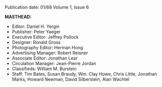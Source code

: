 Publication date: 01/68
Volume 1, Issue 6

**MASTHEAD:**
- Editor: Daniel H. Yergin
- Publisher: Peter Yaeger
- Executive Editor: Jeffrey Pollock
- Designer: Ronald Gross
- Photography Editor: Herman Hong
- Advertising Manager: Robert Reisner
- Associate Editor: Jonathan Lear
- Circulation Manager: Jean-Pierre Jordan
- Classifieds: William M. Burstein
- Staff: Tim Bates, Susan Braudy, Wm. Clay Howe, Chris Little, Jonathan Marks, Howard Newman, David Silberstein, Alan Wachtel

